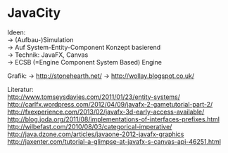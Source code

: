 JavaCity
========

Ideen:   
  -> (Aufbau-)Simulation   
  -> Auf System-Entity-Component Konzept basierend    
  -> Technik: JavaFX, Canvas   
  -> ECSB (=Engine Component System Based) Engine 

Grafik:
   -> http://stonehearth.net/
   -> http://wollay.blogspot.co.uk/

Literatur:   
http://www.tomseysdavies.com/2011/01/23/entity-systems/    
http://carlfx.wordpress.com/2012/04/09/javafx-2-gametutorial-part-2/    
http://fxexperience.com/2013/02/javafx-3d-early-access-available/     
http://blog.joda.org/2011/08/implementations-of-interfaces-prefixes.html    
http://wilbefast.com/2010/08/03/categorical-imperative/    
http://java.dzone.com/articles/javaone-2012-javafx-graphics    
http://jaxenter.com/tutorial-a-glimpse-at-javafx-s-canvas-api-46251.html       

